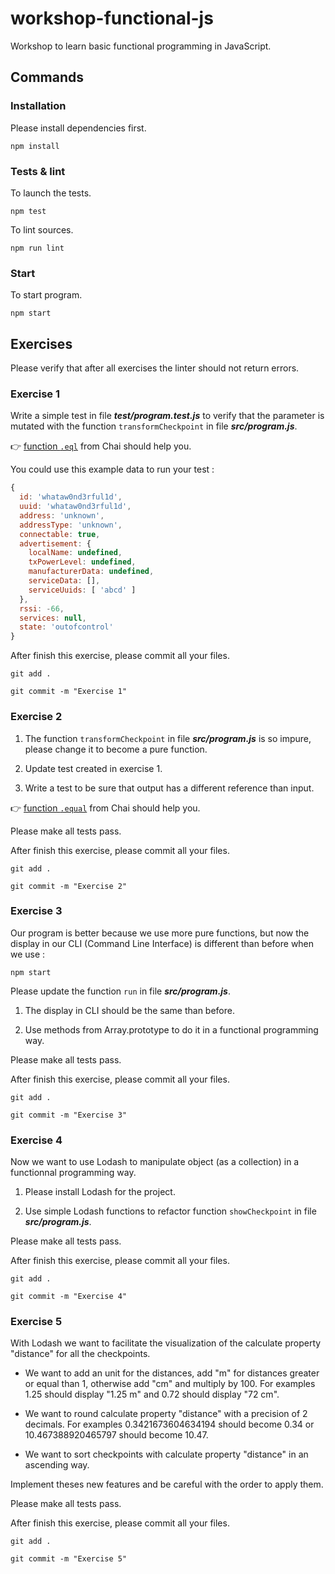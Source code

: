 # workshop-functional-js

Workshop to learn basic functional programming in JavaScript.

## Commands

### Installation

Please install dependencies first.

	npm install

### Tests & lint

To launch the tests.

	npm test

To lint sources.

	npm run lint

### Start

To start program.

	npm start

## Exercises

Please verify that after all exercises the linter should not return errors.

### Exercise 1

Write a simple test in file **_test/program.test.js_** to verify that the parameter is mutated with the function `transformCheckpoint` in file **_src/program.js_**.

:point_right: [function `.eql`](http://chaijs.com/api/bdd/#method_eql) from Chai should help you.

You could use this example data to run your test :

```javascript
{
  id: 'whataw0nd3rful1d',
  uuid: 'whataw0nd3rful1d',
  address: 'unknown',
  addressType: 'unknown',
  connectable: true,
  advertisement: {
    localName: undefined,
    txPowerLevel: undefined,
    manufacturerData: undefined,
    serviceData: [],
    serviceUuids: [ 'abcd' ]
  },
  rssi: -66,
  services: null,
  state: 'outofcontrol'
}
```

After finish this exercise, please commit all your files.

	git add .

	git commit -m "Exercise 1"

### Exercise 2

1. The function `transformCheckpoint` in file **_src/program.js_** is so impure, please change it to become a pure function.

2. Update test created in exercise 1.

3. Write a test to be sure that output has a different reference than input.

:point_right: [function `.equal`](http://chaijs.com/api/bdd/#method_equal) from Chai should help you.

Please make all tests pass.

After finish this exercise, please commit all your files.

	git add .

	git commit -m "Exercise 2"

### Exercise 3

Our program is better because we use more pure functions, but now the display in our CLI (Command Line Interface) is different than before when we use :

	npm start

Please update the function `run` in file **_src/program.js_**.

1. The display in CLI should be the same than before.

2. Use methods from Array.prototype to do it in a functional programming way.

Please make all tests pass.

After finish this exercise, please commit all your files.

	git add .

	git commit -m "Exercise 3"

### Exercise 4

Now we want to use Lodash to manipulate object (as a collection) in a functionnal programming way.

1. Please install Lodash for the project.

2. Use simple Lodash functions to refactor function `showCheckpoint` in file **_src/program.js_**.

Please make all tests pass.

After finish this exercise, please commit all your files.

	git add .

	git commit -m "Exercise 4"

### Exercise 5

With Lodash we want to facilitate the visualization of the calculate property "distance" for all the checkpoints.

- We want to add an unit for the distances, add "m" for distances greater or equal than 1, otherwise add "cm" and multiply by 100. For examples 1.25 should display "1.25 m" and 0.72 should display "72 cm".

- We want to round calculate property "distance" with a precision of 2 decimals. For examples 0.3421673604634194 should become 0.34 or 10.467388920465797 should become 10.47.

- We want to sort checkpoints with calculate property "distance" in an ascending way.

Implement theses new features and be careful with the order to apply them.

Please make all tests pass.

After finish this exercise, please commit all your files.

	git add .

	git commit -m "Exercise 5"

